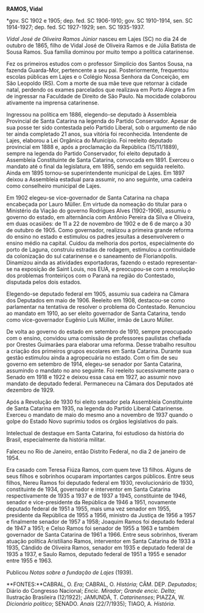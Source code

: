 **RAMOS, Vidal**

\*gov. SC 1902 e 1905; dep. fed. SC 1906-1910; gov. SC 1910-1914, sen.
SC 1914-1927; dep. fed. SC 1927-1929; sen. SC 1935-1937.

*Vidal José de Oliveira Ramos Júnior* nasceu em Lajes (SC) no dia 24 de
outubro de 1865, filho de Vidal José de Oliveira Ramos e de Júlia
Batista de Sousa Ramos. Sua família dominou por muito tempo a política
catarinense.

Fez os primeiros estudos com o professor Simplício dos Santos Sousa, na
fazenda Guarda-Mor, pertencente a seu pai. Posteriormente, frequentou
escolas públicas em Lajes e o Colégio Nossa Senhora da Conceição, em São
Leopoldo (RS). Com a morte de sua mãe teve que retornar à cidade natal,
perdendo os exames parcelados que realizava em Porto Alegre a fim de
ingressar na Faculdade de Direito de São Paulo. Na mocidade colaborou
ativamente na imprensa catarinense.

Ingressou na política em 1886, elegendo-se deputado à Assembleia
Provincial de Santa Catarina na legenda do Partido Conservador. Apesar
de sua posse ter sido contestada pelo Partido Liberal, sob o argumento
de não ter ainda completado 21 anos, sua vitória foi reconhecida.
Intendente de Lajes, elaborou a Lei Orgânica do Município. Foi reeleito
deputado provincial em 1888 e, após a proclamação da República
(15/11/1889), sempre na legenda do Partido Conservador, foi eleito
deputado à Assembleia Constituinte de Santa Catarina, convocada em 1891.
Exerceu o mandato até o final da legislatura, em 1895, sendo em seguida
reeleito. Ainda em 1895 tornou-se superintendente municipal de Lajes. Em
1897 deixou a Assembleia estadual para assumir, no ano seguinte, uma
cadeira como conselheiro municipal de Lajes.

Em 1902 elegeu-se vice-governador de Santa Catarina na chapa encabeçada
por Lauro Müller. Em virtude da nomeação do titular para o Ministério da
Viação do governo Rodrigues Alves (1902-1906), assumiu o governo do
estado, em alternância com Antônio Pereira da Silva e Oliveira, em duas
ocasiões: de 11 a 22 de novembro de 1902 e de 6 de março a 30 de outubro
de 1905. Como governador, realizou a primeira grande reforma do ensino
no estado e estimulou os padres jesuítas a desenvolverem o ensino médio
na capital. Cuidou da melhoria dos portos, especialmente do porto de
Laguna, construiu estradas de rodagem, estimulou a continuidade da
colonização do sul catarinense e o saneamento de Florianópolis.
Dinamizou ainda as atividades exportadoras, fazendo o estado
representar-se na exposição de Saint Louis, nos EUA, e preocupou-se com
a resolução dos problemas fronteiriços com o Paraná na região do
Contestado, disputada pelos dois estados.

Elegendo-se deputado federal em 1905, assumiu sua cadeira na Câmara dos
Deputados em maio de 1906. Reeleito em 1908, destacou-se como
parlamentar na tentativa de resolver o problema do Contestado. Renunciou
ao mandato em 1910, ao ser eleito governador de Santa Catarina, tendo
como vice-governador Eugênio Luís Müller, irmão de Lauro Müller.

De volta ao governo do estado em setembro de 1910, sempre preocupado com
o ensino, convidou uma comissão de professores paulistas chefiada por
Orestes Guimarães para elaborar uma reforma. Desse trabalho resultou a
criação dos primeiros grupos escolares em Santa Catarina. Durante sua
gestão estimulou ainda a agropecuária no estado. Com o fim de seu
governo em setembro de 1914, elegeu-se senador por Santa Catarina,
assumindo o mandato no ano seguinte. Foi reeleito sucessivamente para o
Senado em 1918 e 1922 e deixou essa casa em 1927, ao assumir novo
mandato de deputado federal. Permaneceu na Câmara dos Deputados até
dezembro de 1929.

Após a Revolução de 1930 foi eleito senador pela Assembleia Constituinte
de Santa Catarina em 1935, na legenda do Partido Liberal Catarinense.
Exerceu o mandato de maio do mesmo ano a novembro de 1937 quando o golpe
do Estado Novo suprimiu todos os órgãos legislativos do país.

Intelectual de destaque em Santa Catarina, foi estudioso da história do
Brasil, especialmente da história militar.

Faleceu no Rio de Janeiro, então Distrito Federal, no dia 2 de janeiro
de 1954.

Era casado com Teresa Fiúza Ramos, com quem teve 13 filhos. Alguns de
seus filhos e sobrinhos ocuparam importantes cargos públicos. Entre seus
filhos, Nereu Ramos foi deputado federal em 1930, revolucionário de
1930, constituinte de 1934, governador e interventor em Santa Catarina
respectivamente de 1935 a 1937 e de 1937 a 1945, constituinte de 1946,
senador e vice-presidente da República de 1946 a 1951, novamente
deputado federal de 1951 a 1955, mais uma vez senador em 1955,
presidente da República de 1955 a 1956, ministro da Justiça de 1956 a
1957 e finalmente senador de 1957 a 1958; Joaquim Ramos foi deputado
federal de 1947 a 1951; e Celso Ramos foi senador de 1955 a 1963 e
também governador de Santa Catarina de 1961 a 1966. Entre seus
sobrinhos, tiveram atuação política Aristiliano Ramos, interventor em
Santa Catarina de 1933 a 1935, Cândido de Oliveira Ramos, senador em
1935 e deputado federal de 1935 a 1937, e Saulo Ramos, deputado federal
de 1951 a 1955 e senador entre 1955 e 1963.

Publicou *Notas sobre a fundação de Lajes* (1939).

**FONTES:**CABRAL, O. *Era*; CABRAL, O. *História*; CÂM. DEP.
*Deputados*; Diário do Congresso Nacional; *Encic. Mirador*; *Grande
encic. Delta*; Ilustração Brasileira (12/1922); JAMUNDÁ, T.
*Catarinenses*; PIAZZA, W. *Dicionário político*; SENADO. *Anais*
(22/7/1935); TIAGO, A. *História*.
